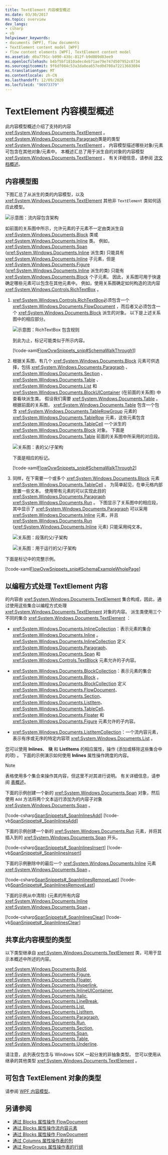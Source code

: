 ```yaml
---
title: TextElement 内容模型概述
ms.date: 03/30/2017
ms.topic: overview
dev_langs:
- csharp
- vb
helpviewer_keywords:
- documents [WPF], flow documents
- TextElement content model [WPF]
- flow content elements [WPF], TextElement content model
ms.assetid: d0a7791c-b090-438c-812f-b9d009d83ee9
ms.openlocfilehash: b4bf5bf1810adec4eb71ae79e747d507952c0734
ms.sourcegitcommit: 9f6df084c53a3da0ea657ed0d708a72213683084
ms.translationtype: MT
ms.contentlocale: zh-CN
ms.lasthandoff: 12/09/2020
ms.locfileid: "96973379"
---
```

# <a name="textelement-content-model-overview"></a>TextElement 内容模型概述
此内容模型概述介绍了支持的内容 <xref:System.Windows.Documents.TextElement> 。 <xref:System.Windows.Documents.Paragraph>类是的类型 <xref:System.Windows.Documents.TextElement> 。 内容模型描述哪些对象/元素可包含在其他对象/元素中。 本概述汇总了用于派生自的对象的内容模型 <xref:System.Windows.Documents.TextElement> 。 有关详细信息，请参阅 [流文档概述](flow-document-overview.md)。  

<a name="text_element_classes"></a>
## <a name="content-model-diagram"></a>内容模型图  
 下图汇总了从派生的类的内容模型，以及 <xref:System.Windows.Documents.TextElement> 其他非 `TextElement` 类如何适应此模型。  
  
 ![示意图：流内容包含架构](./media/flow-content-schema.png "Flow_Content_Schema")  
  
 如前面的关系图中所示，允许元素的子元素不一定由类派生自 <xref:System.Windows.Documents.Block> 类或 <xref:System.Windows.Documents.Inline> 类。 例如， <xref:System.Windows.Documents.Span> (<xref:System.Windows.Documents.Inline> 派生类) 只能具有 <xref:System.Windows.Documents.Inline> 子元素，但是 <xref:System.Windows.Documents.Figure> (<xref:System.Windows.Documents.Inline> 派生的类) 只能有 <xref:System.Windows.Documents.Block> 个子元素。 因此，关系图可用于快速确定哪些元素可以包含在其他元素中。 例如，使用关系图确定如何构造的流内容 <xref:System.Windows.Controls.RichTextBox> 。  
  
1. <xref:System.Windows.Controls.RichTextBox>必须包含一个 <xref:System.Windows.Documents.FlowDocument> ，而后者又必须包含一个 <xref:System.Windows.Documents.Block> 派生的对象。 以下是上述关系图中的相应部分。  
  
     ![示意图：RichTextBox 包含规则](./media/flow-ovw-schemawalkthrough1.png "Flow_Ovw_SchemaWalkThrough1")  
  
     到此为止，标记可能类似于所示内容。  
  
     [!code-xaml[FlowOvwSnippets_snip#SchemaWalkThrough1](~/samples/snippets/csharp/VS_Snippets_Wpf/FlowOvwSnippets_snip/CS/MiscSnippets.xaml#schemawalkthrough1)]  
  
2. 根据关系图，有几个 <xref:System.Windows.Documents.Block> 元素可供选择，包括 <xref:System.Windows.Documents.Paragraph> 、 <xref:System.Windows.Documents.Section> 、 <xref:System.Windows.Documents.Table> 、 <xref:System.Windows.Documents.List> 和 <xref:System.Windows.Documents.BlockUIContainer> (在前面的关系图) 中查看块派生类。 假设我们需要 <xref:System.Windows.Documents.Table> 。 根据前面的关系图， <xref:System.Windows.Documents.Table> 包含一个包含 <xref:System.Windows.Documents.TableRowGroup> 元素的 <xref:System.Windows.Documents.TableRow> 元素，这些元素包含 <xref:System.Windows.Documents.TableCell> 一个派生的 <xref:System.Windows.Documents.Block> 对象。 下面是 <xref:System.Windows.Documents.Table> 前面的关系图中所采用的对应段。  
  
     ![关系图：表的父&#47;子架构](./media/flow-ovw-schemawalkthrough2.png "Flow_Ovw_SchemaWalkThrough2")  
  
     下面是相应的标记。  
  
     [!code-xaml[FlowOvwSnippets_snip#SchemaWalkThrough2](~/samples/snippets/csharp/VS_Snippets_Wpf/FlowOvwSnippets_snip/CS/MiscSnippets.xaml#schemawalkthrough2)]  
  
3. 同样，在下需要一个或多个 <xref:System.Windows.Documents.Block> 元素 <xref:System.Windows.Documents.TableCell> 。 为简单起见，在单元格内部放置一些文本。 使用带有元素的可以实现此目的 <xref:System.Windows.Documents.Paragraph> <xref:System.Windows.Documents.Run> 。 下图显示了关系图中的相应段，其中显示了 <xref:System.Windows.Documents.Paragraph> 可以采用 <xref:System.Windows.Documents.Inline> 元素，并且 <xref:System.Windows.Documents.Run> (<xref:System.Windows.Documents.Inline> 元素) 只能采用纯文本。  
  
     ![关系图：段落的父&#47;子架构](./media/flow-ovw-schemawalkthrough3.png "Flow_Ovw_SchemaWalkThrough3")  
  
     ![关系图：用于运行的父&#47;子架构](./media/flow-ovw-schemawalkthrough4.png "Flow_Ovw_SchemaWalkThrough4")  
  
 下面是标记中的完整示例。  
  
 [!code-xaml[FlowOvwSnippets_snip#SchemaExampleWholePage](~/samples/snippets/csharp/VS_Snippets_Wpf/FlowOvwSnippets_snip/CS/SchemaExample.xaml#schemaexamplewholepage)]  
  
<a name="Using_the_Content_Property"></a>
## <a name="working-with-textelement-content-programmatically"></a>以编程方式处理 TextElement 内容  
 的内容由 <xref:System.Windows.Documents.TextElement> 集合构成，因此，通过使用这些集合以编程方式处理 <xref:System.Windows.Documents.TextElement> 对象的内容。 派生类使用三个不同的集合 <xref:System.Windows.Documents.TextElement> ：  
  
- <xref:System.Windows.Documents.InlineCollection>：表示元素的集合 <xref:System.Windows.Documents.Inline> 。 <xref:System.Windows.Documents.InlineCollection> 定义 <xref:System.Windows.Documents.Paragraph>、<xref:System.Windows.Documents.Span> 和 <xref:System.Windows.Controls.TextBlock> 元素允许的子内容。  
  
- <xref:System.Windows.Documents.BlockCollection>：表示元素的集合 <xref:System.Windows.Documents.Block> 。 <xref:System.Windows.Documents.BlockCollection> 定义 <xref:System.Windows.Documents.FlowDocument>、<xref:System.Windows.Documents.Section>、<xref:System.Windows.Documents.ListItem>、<xref:System.Windows.Documents.TableCell>、<xref:System.Windows.Documents.Floater> 和 <xref:System.Windows.Documents.Figure> 元素允许的子内容。  
  
- <xref:System.Windows.Documents.ListItemCollection>：一个流内容元素，表示有序或无序的特定内容项 <xref:System.Windows.Documents.List> 。  
  
 您可以使用 **Inlines**、 **块** 和 **ListItems** 的相应属性，操作 (添加或移除这些集合中的项) 。 下面的示例演示如何使用 **Inlines** 属性操作跨度的内容。  
  
> [!NOTE]
> 表格使用多个集合来操作其内容，但这里不对其进行说明。 有关详细信息，请参阅 [表概述](table-overview.md)。  
  
 下面的示例创建一个新的 <xref:System.Windows.Documents.Span> 对象，然后使用 `Add` 方法将两个文本运行添加为的内容子对象 <xref:System.Windows.Documents.Span> 。  
  
 [!code-csharp[SpanSnippets#_SpanInlinesAdd](~/samples/snippets/csharp/VS_Snippets_Wpf/SpanSnippets/CSharp/Window1.xaml.cs#_spaninlinesadd)]
 [!code-vb[SpanSnippets#_SpanInlinesAdd](~/samples/snippets/visualbasic/VS_Snippets_Wpf/SpanSnippets/visualbasic/window1.xaml.vb#_spaninlinesadd)]  
  
 下面的示例创建一个新的 <xref:System.Windows.Documents.Run> 元素，并将其插入到的 <xref:System.Windows.Documents.Span> 开头。  
  
 [!code-csharp[SpanSnippets#_SpanInlinesInsert](~/samples/snippets/csharp/VS_Snippets_Wpf/SpanSnippets/CSharp/Window1.xaml.cs#_spaninlinesinsert)]
 [!code-vb[SpanSnippets#_SpanInlinesInsert](~/samples/snippets/visualbasic/VS_Snippets_Wpf/SpanSnippets/visualbasic/window1.xaml.vb#_spaninlinesinsert)]  
  
 下面的示例删除中的最后一个 <xref:System.Windows.Documents.Inline> 元素 <xref:System.Windows.Documents.Span> 。  
  
 [!code-csharp[SpanSnippets#_SpanInlinesRemoveLast](~/samples/snippets/csharp/VS_Snippets_Wpf/SpanSnippets/CSharp/Window1.xaml.cs#_spaninlinesremovelast)]
 [!code-vb[SpanSnippets#_SpanInlinesRemoveLast](~/samples/snippets/visualbasic/VS_Snippets_Wpf/SpanSnippets/visualbasic/window1.xaml.vb#_spaninlinesremovelast)]  
  
 下面的示例从中清除)  (元素的所有内容 <xref:System.Windows.Documents.Inline> <xref:System.Windows.Documents.Span> 。  
  
 [!code-csharp[SpanSnippets#_SpanInlinesClear](~/samples/snippets/csharp/VS_Snippets_Wpf/SpanSnippets/CSharp/Window1.xaml.cs#_spaninlinesclear)]
 [!code-vb[SpanSnippets#_SpanInlinesClear](~/samples/snippets/visualbasic/VS_Snippets_Wpf/SpanSnippets/visualbasic/window1.xaml.vb#_spaninlinesclear)]  
  
<a name="Types_that_Share_this_Content_Model"></a>
## <a name="types-that-share-this-content-model"></a>共享此内容模型的类型  
 以下类型继承自 <xref:System.Windows.Documents.TextElement> 类，可用于显示本概述中所述的内容。  
  
 <xref:System.Windows.Documents.Bold>, <xref:System.Windows.Documents.Figure>, <xref:System.Windows.Documents.Floater>, <xref:System.Windows.Documents.Hyperlink>, <xref:System.Windows.Documents.InlineUIContainer>, <xref:System.Windows.Documents.Italic>, <xref:System.Windows.Documents.LineBreak>, <xref:System.Windows.Documents.List>, <xref:System.Windows.Documents.ListItem>, <xref:System.Windows.Documents.Paragraph>, <xref:System.Windows.Documents.Run>, <xref:System.Windows.Documents.Section>, <xref:System.Windows.Documents.Span>, <xref:System.Windows.Documents.Table>, <xref:System.Windows.Documents.Underline>.  
  
 请注意，此列表仅包含与 Windows SDK 一起分发的非抽象类型。 您可以使用从继承的其他类型 <xref:System.Windows.Documents.TextElement> 。  
  
<a name="Types_that_Can_Contain_ContentControl_Objects"></a>
## <a name="types-that-can-contain-textelement-objects"></a>可包含 TextElement 对象的类型  
 请参阅 [WPF 内容模型](../controls/wpf-content-model.md)。  
  
## <a name="see-also"></a>另请参阅

- [通过 Blocks 属性操作 FlowDocument](how-to-manipulate-a-flowdocument-through-the-blocks-property.md)
- [通过 Blocks 属性操作流内容元素](how-to-manipulate-flow-content-elements-through-the-blocks-property.md)
- [通过 Blocks 属性操作 FlowDocument](how-to-manipulate-a-flowdocument-through-the-blocks-property.md)
- [通过 Columns 属性操作表的列](how-to-manipulate-table-columns-through-the-columns-property.md)
- [通过 RowGroups 属性操作表的行组](how-to-manipulate-table-row-groups-through-the-rowgroups-property.md)
